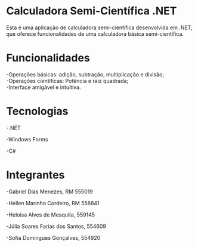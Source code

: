 # Calculadora Semi-Científica .NET
  Esta é uma aplicação de calculadora semi-científica desenvolvida em .NET, que oferece funcionalidades de uma calculadora básica semi-científica.

# Funcionalidades
  -Operações básicas: adição, subtração, multiplicação e divisão; \
  -Operações científicas: Potência e raiz quadrada; \
  -Interface amigável e intuitiva.

# Tecnologias 
  -.NET
  
  -Windows Forms 
  
  -C#

# Integrantes

  -Gabriel Dias Menezes, RM 555019
  
  -Hellen Marinho Cordeiro, RM 558841

  -Heloisa Alves de Mesquita, 559145
  
  -Júlia Soares Farias dos Santos, 554609
  
  -Sofia Domingues Gonçalves, 554920

